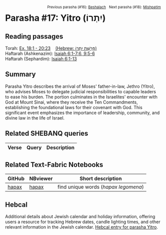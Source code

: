 <span style="float: right;"><sup>Previous parasha (#16): <a href="../16%20-%20Beshalach/README.md#start">Beshalach</a> &nbsp;&nbsp;Next parasha (#18): <a href="../18%20-%20Mishpatim/README.md#start">Mishpatim</a></sup></span>

# Parasha #17: Yitro (יִתְרוֹ)

## Reading passages

Torah: [Ex. 18:1 - 20:23](https://www.stepbible.org/?q=version=NASB2020|reference=Ex.18:1-20:23&options=HNVUG) &nbsp;&nbsp; [(Hebrew: פָּרָשַׁת יִתְרוֹ)](https://tikkun.io/#/p/yitro)<br>
Haftarah (Ashkenazim): [Isaiah 6:1-7:6, 9:5-6](https://www.stepbible.org/?q=version=NASB2020|reference=Is.6:1-7;9:5-6&options=HNVUG)<br>
Haftarah (Sephardim): [Isaiah 6:1-13](https://www.stepbible.org/?q=version=NASB2020|reference=Is.6:1-13&options=HNVUG)

## Summary

Parasha Yitro describes the arrival of Moses' father-in-law, Jethro (Yitro), who advises Moses to delegate judicial responsibilities to capable leaders to ease his burden. The portion culminates in the Israelites' encounter with God at Mount Sinai, where they receive the Ten Commandments, establishing the foundational laws for their covenant with God. This significant event emphasizes the importance of leadership, community, and divine law in the life of Israel.

## Related SHEBANQ queries

Verse | Query | Description
--- | --- | ---

## Related Text-Fabric Notebooks

GitHub | NBviewer | Short description
---|---|---
[hapax](hapax.ipynb) | [hapax](https://nbviewer.org/github/tonyjurg/Parashot/blob/main/WeeklyParasha/17%20-%20Yitro/hapax.ipynb)| find unique words (*hapax legomena*)


## Hebcal

Additional details about Jewish calendar and holiday information, offering users a resource for tracking Hebrew dates, candle lighting times, and other relevant information in the Jewish calendar. [Hebcal entry for parasha Yitro](https://www.hebcal.com/sedrot/yitro).
